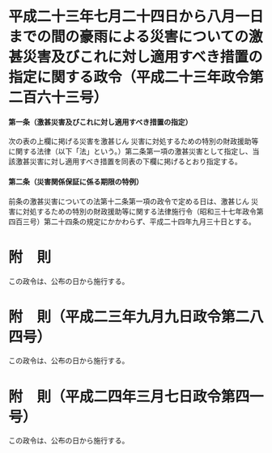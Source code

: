 # 平成二十三年七月二十四日から八月一日までの間の豪雨による災害についての激甚災害及びこれに対し適用すべき措置の指定に関する政令（平成二十三年政令第二百六十三号）
#### 第一条（激甚災害及びこれに対し適用すべき措置の指定）
次の表の上欄に掲げる災害を激甚じん
災害に対処するための特別の財政援助等に関する法律（以下「法」という。）第二条第一項の激甚災害として指定し、当該激甚災害に対し適用すべき措置を同表の下欄に掲げるとおり指定する。
#### 第二条（災害関係保証に係る期限の特例）
前条の激甚災害についての法第十二条第一項の政令で定める日は、激甚じん
災害に対処するための特別の財政援助等に関する法律施行令（昭和三十七年政令第四百三号）第二十四条の規定にかかわらず、平成二十四年九月三十日とする。
# 附　則
この政令は、公布の日から施行する。
# 附　則（平成二三年九月九日政令第二八四号）
この政令は、公布の日から施行する。
# 附　則（平成二四年三月七日政令第四一号）
この政令は、公布の日から施行する。
